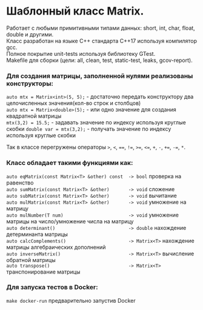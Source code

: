 # Шаблонный класс Matrix.<br>
Работает с любыми примитивными типами данных: short, int, char, float, double и другими.<br>
Класс разработан на языке C++ стандарта C++17 используя компилятор gcc.<br>
Полное покрытие unit-tests используя библиотеку GTest.<br>
Makefile для сборки (цели: all, clean, test, static-test, leaks, gcov-report).<br>

### Для создания матрицы, заполненной нулями реализованы конструкторы:
  `auto mtx = Matrix<int>(5, 5);` - достаточно передать конструктору два целочисленных значения(кол-во строк и столбцов)<br>
  `auto mtx = Matrix<double>(5);` - или одно значение для создания квадратной матрицы<br>
  `mtx(3,2) = 15.5;` - задавать значение по индексу используя круглые скобки
  `double var = mtx(3,2);` - получать значение по индексу используя круглые скобки

Так в классе перегружены операторы `>`, `<`, `==`, `!=`, `>=`, `<=`, `+`, `-`, `+=`, `-=`, `*`.

### Класс обладает такими функциями как:<br>
  `auto eqMatrix(const Matrix<T> &other) const  -> bool`       проверка на равенство<br>
  `auto sumMatrix(const Matrix<T> &other)       -> void`       сложение<br>
  `auto subMatrix(const Matrix<T> &other)       -> void`       вычитание<br>
  `auto mulMatrix(const Matrix<T> &other)       -> void`       умножение на матрицу<br>
  `auto mulNumber(T num)                        -> void`       умножение матрицы на число/умножение числа на матрицу<br>
  `auto determinant()                           -> double`     нахождение детерминанта матрицы<br>
  `auto calcComplements()                       -> Matrix<T>`  нахождение матрицы алгебраических дополнений<br>
  `auto inverseMatrix()                         -> Matrix<T>`  вычисление обратной матрицы<br>
  `auto transpose()                             -> Matrix<T>`  транспонирование матрицы<br>


### Для запуска тестов в Docker:<br>
`make docker-run` предварительно запустив Docker
